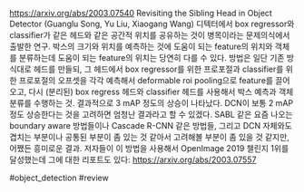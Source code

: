 https://arxiv.org/abs/2003.07540
Revisiting the Sibling Head in Object Detector (Guanglu Song, Yu Liu, Xiaogang Wang)
디텍터에서 box regressor와 classifier가 같은 헤드와 같은 공간적 위치를 공유하는 것이 병목이라는 문제의식에서 출발한 연구. 박스의 크기와 위치를 예측하는 것에 도움이 되는 feature의 위치와 객체를 분류하는데 도움이 되는 feature의 위치는 당연히 다를 수 있다.
방법은 일단 기존 방식대로 헤드를 만들되, 그 헤드에서 box regressor를 위한 프로포절과 classifier를 위한 프로포절의 오프셋을 각각 예측해서 deformable roi pooling으로 feature를 끌어오고, 다시 (분리된) box regress 헤드와 classifier 헤드를 사용해서 박스 예측과 객체 분류를 수행하는 것.
결과적으로 3 mAP 정도의 상승이 나타났다. DCN이 보통 2 mAP 정도 상승한다는 것을 고려하면 엄청난 결과라고 할 수 있겠다.
SABL 같은 요즘 나오는 boundary aware 방법들이나 Cascade R-CNN 같은 방법들, 그리고 DCN 자체와도 겹치는 부분이나 공통된 부분이 좀 있는 것 같아서 고려해볼 부분이 좀 있을 것 같지만, 어쨌든 흥미로운 결과.
저자들이 이 방법을 사용해서 OpenImage 2019 챌린지 1위를 달성했는데 그에 대한 리포트도 있다: https://arxiv.org/abs/2003.07557

#object_detection #review 